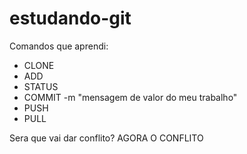 # estudando-git

Comandos que aprendi:

* CLONE
* ADD
* STATUS
* COMMIT -m "mensagem de valor do meu trabalho"
* PUSH
* PULL


Sera que vai dar conflito?
AGORA O CONFLITO
